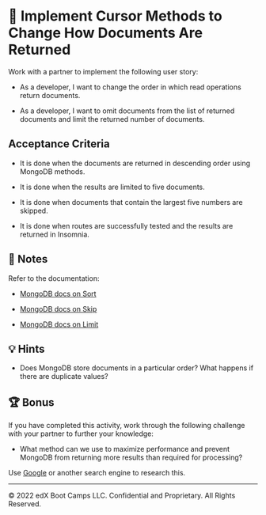 # 📖 Implement Cursor Methods to Change How Documents Are Returned

Work with a partner to implement the following user story:

* As a developer, I want to change the order in which read operations return documents.

* As a developer, I want to omit documents from the list of returned documents and limit the returned number of documents.

## Acceptance Criteria

* It is done when the documents are returned in descending order using MongoDB methods.

* It is done when the results are limited to five documents.

* It is done when documents that contain the largest five numbers are skipped.

* It is done when routes are successfully tested and the results are returned in Insomnia.

## 📝 Notes

Refer to the documentation:

  * [MongoDB docs on Sort](https://docs.mongodb.com/manual/reference/method/cursor.sort/)

  * [MongoDB docs on Skip](https://docs.mongodb.com/manual/reference/method/cursor.skip/)

  * [MongoDB docs on Limit](https://docs.mongodb.com/manual/reference/method/cursor.limit/)

## 💡 Hints

* Does MongoDB store documents in a particular order? What happens if there are duplicate values?

## 🏆 Bonus

If you have completed this activity, work through the following challenge with your partner to further your knowledge:

* What method can we use to maximize performance and prevent MongoDB from returning more results than required for processing?

Use [Google](https://www.google.com) or another search engine to research this.

---
© 2022 edX Boot Camps LLC. Confidential and Proprietary. All Rights Reserved.
